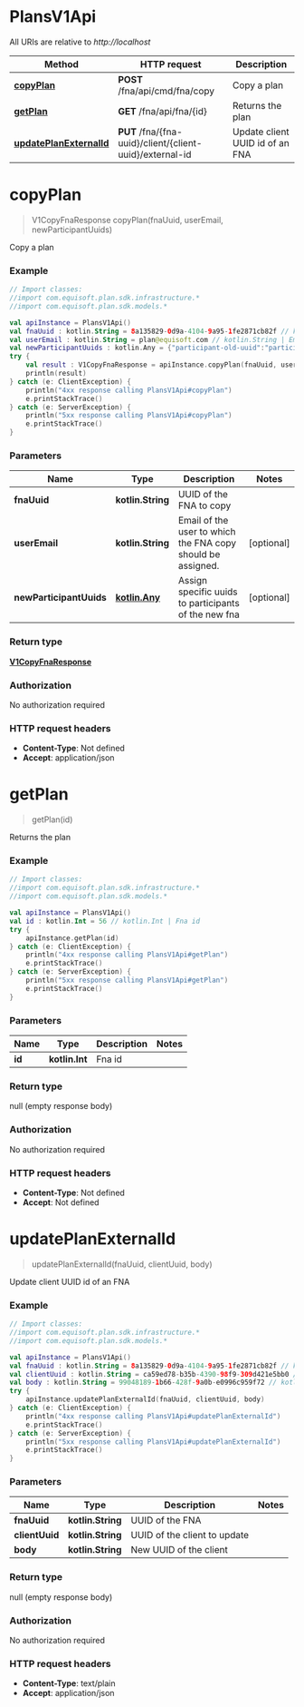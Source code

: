 # PlansV1Api

All URIs are relative to *http://localhost*

Method | HTTP request | Description
------------- | ------------- | -------------
[**copyPlan**](PlansV1Api.md#copyPlan) | **POST** /fna/api/cmd/fna/copy | Copy a plan
[**getPlan**](PlansV1Api.md#getPlan) | **GET** /fna/api/fna/{id} | Returns the plan
[**updatePlanExternalId**](PlansV1Api.md#updatePlanExternalId) | **PUT** /fna/{fna-uuid}/client/{client-uuid}/external-id | Update client UUID id of an FNA


<a name="copyPlan"></a>
# **copyPlan**
> V1CopyFnaResponse copyPlan(fnaUuid, userEmail, newParticipantUuids)

Copy a plan

### Example
```kotlin
// Import classes:
//import com.equisoft.plan.sdk.infrastructure.*
//import com.equisoft.plan.sdk.models.*

val apiInstance = PlansV1Api()
val fnaUuid : kotlin.String = 8a135829-0d9a-4104-9a95-1fe2871cb82f // kotlin.String | UUID of the FNA to copy
val userEmail : kotlin.String = plan@equisoft.com // kotlin.String | Email of the user to which the FNA copy should be assigned.
val newParticipantUuids : kotlin.Any = {"participant-old-uuid":"participant-new-uuid","5fe2ce28-9834-4f8a-811e-1192b91cf18c":"444e03d3-ad35-4824-97cc-6c5558d2ea7e"} // kotlin.Any | Assign specific uuids to participants of the new fna
try {
    val result : V1CopyFnaResponse = apiInstance.copyPlan(fnaUuid, userEmail, newParticipantUuids)
    println(result)
} catch (e: ClientException) {
    println("4xx response calling PlansV1Api#copyPlan")
    e.printStackTrace()
} catch (e: ServerException) {
    println("5xx response calling PlansV1Api#copyPlan")
    e.printStackTrace()
}
```

### Parameters

Name | Type | Description  | Notes
------------- | ------------- | ------------- | -------------
 **fnaUuid** | **kotlin.String**| UUID of the FNA to copy |
 **userEmail** | **kotlin.String**| Email of the user to which the FNA copy should be assigned. | [optional]
 **newParticipantUuids** | [**kotlin.Any**](.md)| Assign specific uuids to participants of the new fna | [optional]

### Return type

[**V1CopyFnaResponse**](V1CopyFnaResponse.md)

### Authorization

No authorization required

### HTTP request headers

 - **Content-Type**: Not defined
 - **Accept**: application/json

<a name="getPlan"></a>
# **getPlan**
> getPlan(id)

Returns the plan

### Example
```kotlin
// Import classes:
//import com.equisoft.plan.sdk.infrastructure.*
//import com.equisoft.plan.sdk.models.*

val apiInstance = PlansV1Api()
val id : kotlin.Int = 56 // kotlin.Int | Fna id
try {
    apiInstance.getPlan(id)
} catch (e: ClientException) {
    println("4xx response calling PlansV1Api#getPlan")
    e.printStackTrace()
} catch (e: ServerException) {
    println("5xx response calling PlansV1Api#getPlan")
    e.printStackTrace()
}
```

### Parameters

Name | Type | Description  | Notes
------------- | ------------- | ------------- | -------------
 **id** | **kotlin.Int**| Fna id |

### Return type

null (empty response body)

### Authorization

No authorization required

### HTTP request headers

 - **Content-Type**: Not defined
 - **Accept**: Not defined

<a name="updatePlanExternalId"></a>
# **updatePlanExternalId**
> updatePlanExternalId(fnaUuid, clientUuid, body)

Update client UUID id of an FNA

### Example
```kotlin
// Import classes:
//import com.equisoft.plan.sdk.infrastructure.*
//import com.equisoft.plan.sdk.models.*

val apiInstance = PlansV1Api()
val fnaUuid : kotlin.String = 8a135829-0d9a-4104-9a95-1fe2871cb82f // kotlin.String | UUID of the FNA
val clientUuid : kotlin.String = ca59ed78-b35b-4390-98f9-309d421e5bb0 // kotlin.String | UUID of the client to update
val body : kotlin.String = 99048189-1b66-428f-9a0b-e0996c959f72 // kotlin.String | New UUID of the client
try {
    apiInstance.updatePlanExternalId(fnaUuid, clientUuid, body)
} catch (e: ClientException) {
    println("4xx response calling PlansV1Api#updatePlanExternalId")
    e.printStackTrace()
} catch (e: ServerException) {
    println("5xx response calling PlansV1Api#updatePlanExternalId")
    e.printStackTrace()
}
```

### Parameters

Name | Type | Description  | Notes
------------- | ------------- | ------------- | -------------
 **fnaUuid** | **kotlin.String**| UUID of the FNA |
 **clientUuid** | **kotlin.String**| UUID of the client to update |
 **body** | **kotlin.String**| New UUID of the client |

### Return type

null (empty response body)

### Authorization

No authorization required

### HTTP request headers

 - **Content-Type**: text/plain
 - **Accept**: application/json

